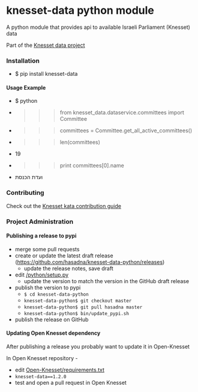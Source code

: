 knesset-data python module
==========================

A python module that provides api to available Israeli Parliament (Knesset) data

Part of the [Knesset data project](https://github.com/hasadna/knesset-data/blob/master/README.md)

### Installation
* $ pip install knesset-data

#### Usage Example
* $ python
* >>> from knesset_data.dataservice.committees import Committee
* >>> committees = Committee.get_all_active_committees()
* >>> len(committees)
* 19
* >>> print committees[0].name
* ועדת הכנסת

### Contributing

Check out the [Knesset kata contribution guide](https://github.com/hasadna/knesset-data/blob/master/CONTRIBUTING.md)

### Project Administration

#### Publishing a release to pypi

* merge some pull requests
* create or update the latest draft release (https://github.com/hasadna/knesset-data-python/releases)
  * update the release notes, save draft
* edit [/python/setup.py](https://github.com/hasadna/knesset-data-python/edit/master/setup.py)
  * update the version to match the version in the GitHub draft release
* publish the version to pypi
  * `$ cd knesset-data-python`
  * `knesset-data-python$ git checkout master`
  * `knesset-data-python$ git pull hasadna master`
  * `knesset-data-python$ bin/update_pypi.sh`
* publish the release on GitHub

#### Updating Open Knesset dependency

After publishing a release you probably want to update it in Open-Knesset

In Open Knesset repository -

* edit [Open-Knesset/requirements.txt](https://github.com/hasadna/Open-Knesset/blob/master/requirements.txt)
* `knesset-data==1.2.0`
* test and open a pull request in Open Knesset
